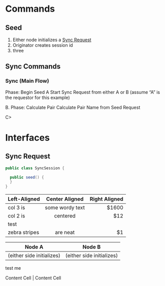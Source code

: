 
# Commands
## Seed
1. Either node initializes a [Sync Request](#syncRequest)
2. Originator creates session id
3. three
 

## Sync Commands
### Sync (Main Flow)
Phase: Begin Seed 
A Start Sync Request from either A or B (assume “A” is the requestor for this example)

B. Phase: Calculate Pair 
Calculate Pair Name from Seed Request

C> 

# Interfaces

## <a name="syncRequest"></a>Sync Request
```java
public class SyncSession {

  public seed() {
  }
}
```

| Left-Aligned  | Center Aligned  | Right Aligned |
| :------------ |:---------------:| -----:|
| col 3 is      | some wordy text | $1600 |
| col 2 is      | centered        |   $12 |
| test |
| zebra stripes | are neat        |    $1 |


Node A  | Node B
------------- | -------------
(either side initializes)  | (either side initializes)
test me

Content Cell  | Content Cell
